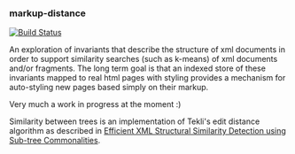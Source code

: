 ### markup-distance

[![Build Status](https://travis-ci.org/RutledgePaulV/markup-distance.svg?branch=master)](https://travis-ci.org/RutledgePaulV/markup-distance)

An exploration of invariants that describe the structure of xml
documents in order to support similarity searches (such as k-means) of
xml documents and/or fragments. The long term goal is that an indexed
store of these invariants mapped to real html pages with styling provides
a mechanism for auto-styling new pages based simply on their markup.

Very much a work in progress at the moment :)


Similarity between trees is an implementation of Tekli's edit distance algorithm
as described in [Efficient XML Structural Similarity Detection using Sub-tree
Commonalities](http://citeseerx.ist.psu.edu/viewdoc/download?doi=10.1.1.714.7129&rep=rep1&type=pdf).
